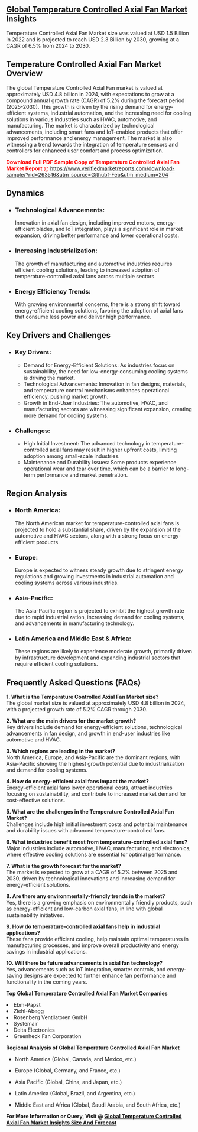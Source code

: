 <h2><a href="https://www.verifiedmarketreports.com/download-sample/?rid=263516&amp;utm_source=Githubf&amp;utm_medium=204" target="_blank">Global Temperature Controlled Axial Fan Market</a> Insights</h2><p>Temperature Controlled Axial Fan Market size was valued at USD 1.5 Billion in 2022 and is projected to reach USD 2.3 Billion by 2030, growing at a CAGR of 6.5% from 2024 to 2030.</p><p><h2>Temperature Controlled Axial Fan Market Overview</h2> <p>The global Temperature Controlled Axial Fan market is valued at approximately USD 4.8 billion in 2024, with expectations to grow at a compound annual growth rate (CAGR) of 5.2% during the forecast period (2025-2030). This growth is driven by the rising demand for energy-efficient systems, industrial automation, and the increasing need for cooling solutions in various industries such as HVAC, automotive, and manufacturing. The market is characterized by technological advancements, including smart fans and IoT-enabled products that offer improved performance and energy management. The market is also witnessing a trend towards the integration of temperature sensors and controllers for enhanced user comfort and process optimization.</p> <p><p><span class=""><span style="color: #ff0000;"><strong>Download Full PDF Sample Copy of Temperature Controlled Axial Fan Market Report</strong> @ </span><a href="https://www.verifiedmarketreports.com/download-sample/?rid=263516&amp;utm_source=Githubf-Feb&amp;utm_medium=204" target="_blank">https://www.verifiedmarketreports.com/download-sample/?rid=263516&amp;utm_source=Githubf-Feb&amp;utm_medium=204</a></span></p></p> <h2>Dynamics</h2> <ul> <li><h3>Technological Advancements:</h3> Innovation in axial fan design, including improved motors, energy-efficient blades, and IoT integration, plays a significant role in market expansion, driving better performance and lower operational costs.</li> <li><h3>Increasing Industrialization:</h3> The growth of manufacturing and automotive industries requires efficient cooling solutions, leading to increased adoption of temperature-controlled axial fans across multiple sectors.</li> <li><h3>Energy Efficiency Trends:</h3> With growing environmental concerns, there is a strong shift toward energy-efficient cooling solutions, favoring the adoption of axial fans that consume less power and deliver high performance.</li> </ul> <h2>Key Drivers and Challenges</h2> <ul> <li><h3>Key Drivers:</h3> <ul> <li>Demand for Energy-Efficient Solutions: As industries focus on sustainability, the need for low-energy-consuming cooling systems is driving the market.</li> <li>Technological Advancements: Innovation in fan designs, materials, and temperature control mechanisms enhances operational efficiency, pushing market growth.</li> <li>Growth in End-User Industries: The automotive, HVAC, and manufacturing sectors are witnessing significant expansion, creating more demand for cooling systems.</li> </ul> </li> <li><h3>Challenges:</h3> <ul> <li>High Initial Investment: The advanced technology in temperature-controlled axial fans may result in higher upfront costs, limiting adoption among small-scale industries.</li> <li>Maintenance and Durability Issues: Some products experience operational wear and tear over time, which can be a barrier to long-term performance and market penetration.</li> </ul> </li> </ul> <h2>Region Analysis</h2> <ul> <li><h3>North America:</h3> The North American market for temperature-controlled axial fans is projected to hold a substantial share, driven by the expansion of the automotive and HVAC sectors, along with a strong focus on energy-efficient products.</li> <li><h3>Europe:</h3> Europe is expected to witness steady growth due to stringent energy regulations and growing investments in industrial automation and cooling systems across various industries.</li> <li><h3>Asia-Pacific:</h3> The Asia-Pacific region is projected to exhibit the highest growth rate due to rapid industrialization, increasing demand for cooling systems, and advancements in manufacturing technology.</li> <li><h3>Latin America and Middle East & Africa:</h3> These regions are likely to experience moderate growth, primarily driven by infrastructure development and expanding industrial sectors that require efficient cooling solutions.</li> </ul> <h2>Frequently Asked Questions (FAQs)</h2> <p><strong>1. What is the Temperature Controlled Axial Fan Market size?</strong><br> The global market size is valued at approximately USD 4.8 billion in 2024, with a projected growth rate of 5.2% CAGR through 2030.</p> <p><strong>2. What are the main drivers for the market growth?</strong><br> Key drivers include demand for energy-efficient solutions, technological advancements in fan design, and growth in end-user industries like automotive and HVAC.</p> <p><strong>3. Which regions are leading in the market?</strong><br> North America, Europe, and Asia-Pacific are the dominant regions, with Asia-Pacific showing the highest growth potential due to industrialization and demand for cooling systems.</p> <p><strong>4. How do energy-efficient axial fans impact the market?</strong><br> Energy-efficient axial fans lower operational costs, attract industries focusing on sustainability, and contribute to increased market demand for cost-effective solutions.</p> <p><strong>5. What are the challenges in the Temperature Controlled Axial Fan Market?</strong><br> Challenges include high initial investment costs and potential maintenance and durability issues with advanced temperature-controlled fans.</p> <p><strong>6. What industries benefit most from temperature-controlled axial fans?</strong><br> Major industries include automotive, HVAC, manufacturing, and electronics, where effective cooling solutions are essential for optimal performance.</p> <p><strong>7. What is the growth forecast for the market?</strong><br> The market is expected to grow at a CAGR of 5.2% between 2025 and 2030, driven by technological innovations and increasing demand for energy-efficient solutions.</p> <p><strong>8. Are there any environmentally-friendly trends in the market?</strong><br> Yes, there is a growing emphasis on environmentally friendly products, such as energy-efficient and low-carbon axial fans, in line with global sustainability initiatives.</p> <p><strong>9. How do temperature-controlled axial fans help in industrial applications?</strong><br> These fans provide efficient cooling, help maintain optimal temperatures in manufacturing processes, and improve overall productivity and energy savings in industrial applications.</p> <p><strong>10. Will there be future advancements in axial fan technology?</strong><br> Yes, advancements such as IoT integration, smarter controls, and energy-saving designs are expected to further enhance fan performance and functionality in the coming years.</p> </p><p><strong>Top Global Temperature Controlled Axial Fan Market Companies</strong></p><div data-test-id=""><p><li>Ebm-Papst</li><li> Ziehl-Abegg</li><li> Rosenberg Ventilatoren GmbH</li><li> Systemair</li><li> Delta Electronics</li><li> Greenheck Fan Corporation</li></p><div><strong>Regional Analysis of&nbsp;Global Temperature Controlled Axial Fan Market</strong></div><ul><li dir="ltr"><p dir="ltr">North America&nbsp;(Global, Canada, and Mexico, etc.)</p></li><li dir="ltr"><p dir="ltr">Europe (Global, Germany, and France, etc.)</p></li><li dir="ltr"><p dir="ltr">Asia Pacific&nbsp;(Global, China, and Japan, etc.)</p></li><li dir="ltr"><p dir="ltr">Latin America&nbsp;(Global, Brazil, and Argentina, etc.)</p></li><li dir="ltr">Middle East and Africa&nbsp;(Global, Saudi Arabia, and South Africa, etc.)</li></ul><p><strong>For More Information or Query, Visit @&nbsp;</strong><strong><a href="https://www.verifiedmarketreports.com/product/temperature-controlled-axial-fan-market/?utm_source=Githubf&amp;utm_medium=204" target="_blank">Global Temperature Controlled Axial Fan Market Insights Size And Forecast</a></strong></p></div>
